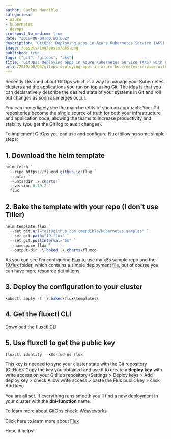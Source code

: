 ```yaml
---
author: Carlos Mendible
categories:
- azure
- kubernetes
- devops
crosspost_to_medium: true
date: "2019-08-04T00:00:00Z"
description: 'GitOps: Deploying apps in Azure Kubernetes Service (AKS) with Flux'
image: /assets/img/posts/aks.png
published: true
tags: ["git", "gitops", "aks"]
title: 'GitOps: Deploying apps in Azure Kubernetes Service (AKS) with Flux'
url: /2019/08/04/gitops-deploying-apps-in-azure-kubernetes-service-with-flux/
---
```


Recently I learned about GitOps which is a way to manage your Kubernetes clusters and the applications you run on top using Git. The idea is that you can declaratively describe the desired state of your systems in Git and roll out changes as soon as merges occur.

You can immediately see the main benefits of such an approach: Your Git repositories become the single source of truth for both your infrastructure and application code, allowing the teams to increase productivity and stability (you get the Git log to audit changes).

To implement GitOps you can use and configure [Flux](https://docs.fluxcd.io/en/latest/) following some simple steps:

## 1. Download the helm template

``` powershell
helm fetch `
  --repo https://fluxcd.github.io/flux `
  --untar `
  --untardir .\.charts `
  --version 0.10.2 `
  flux
```

## 2. Bake the template with your repo (I don't use Tiller)

``` powershell
helm template flux `
  --set git.url="git@github.com:cmendible/kubernetes.samples" `
  --set git.path="19.flux" `
  --set git.pollInterval="5s" `
  --namespace flux `
  --output-dir .\.baked .\.charts\fluxcd
```

As you can see I'm configuring [Flux](https://docs.fluxcd.io/en/latest/) to use my k8s sample repo and the [19.flux](https://github.com/cmendible/kubernetes.samples/tree/master/19.flux) folder, which contains a simple deployment [file](https://github.com/cmendible/kubernetes.samples/blob/master/19.flux/dni-function.yaml), but of course you can have more resource definitions.

## 3. Deploy the configuration to your cluster

``` powershell
kubectl apply -f .\.baked\flux\templates\
```

## 4. Get the fluxctl CLI

Download the [fluxctl CLI](https://github.com/fluxcd/flux/releases/tag/1.13.2)

## 5. Use fluxctl to get the public key

``` powershell
fluxctl identity --k8s-fwd-ns flux
```

This key is needed to sync your cluster state with the Git repository (GitHub): Copy the key you obtained and use it to create a **deploy key** with write access on your GitHub repository (Settings > Deploy keys > Add deploy key > check Allow write access > paste the Flux public key > click Add key)

You are all set. If everything runs smooth you'll find a new deployment in your cluster with the **dni-function** name.

To learn more about GitOps check: [Weaveworks](https://www.weave.works/technologies/gitops/)

Click here to learn more about [Flux](https://docs.fluxcd.io/en/latest/)

Hope it helps!
